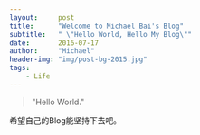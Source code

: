 ```yaml
---
layout:     post
title:      "Welcome to Michael Bai's Blog"
subtitle:   " \"Hello World, Hello My Blog\""
date:       2016-07-17
author:     "Michael"
header-img: "img/post-bg-2015.jpg"
tags:
    - Life
---
```


> "Hello World."


希望自己的Blog能坚持下去吧。
